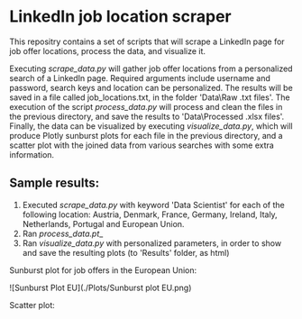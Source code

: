# LinkedIn job location scraper

This repositry contains a set of scripts that will scrape a LinkedIn page for job offer locations, process the data, and visualize it.

Executing _scrape_data.py_ will gather job offer locations from a personalized search of a LinkedIn page. Required arguments include username and password, search keys and location can be personalized. The results will be saved in a file called job_locations.txt, in the folder 'Data\Raw .txt files'. The execution of the script _process_data.py_ will process and clean the files in the previous directory, and save the results to 'Data\Processed .xlsx files'. Finally, the data can be visualized by executing _visualize_data.py_, which will produce Plotly sunburst plots for each file in the previous directory, and a scatter plot with the joined data from various searches with some extra information.

## Sample results:

1. Executed _scrape_data.py_ with keyword 'Data Scientist' for each of the following location: Austria, Denmark, France, Germany, Ireland, Italy, Netherlands, Portugal and European Union.
2. Ran _process_data.pt__
3. Ran _visualize_data.py_ with personalized parameters, in order to show and save the resulting plots (to 'Results' folder, as html) 

Sunburst plot for job offers in the European Union:

![Sunburst Plot EU](./Plots/Sunburst plot EU.png)

Scatter plot:

